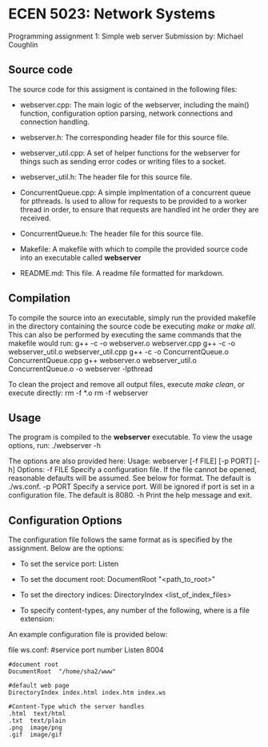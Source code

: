 # ECEN 5023: Network Systems
Programming assignment 1: Simple web server
Submission by: Michael Coughlin

## Source code
The source code for this assigment is contained in the following files:

* webserver.cpp: The main logic of the webserver, including the main() function, 
  configuration option parsing, network connections and connection handling.

* webserver.h: The corresponding header file for this source file.

* webserver_util.cpp: A set of helper functions for the webserver for things such 
  as sending error codes or writing files to a socket.

* webserver_util.h: The header file for this source file.

* ConcurrentQueue.cpp: A simple implmentation of a concurrent queue for pthreads. 
  Is used to allow for requests to be provided to a worker thread in order, to ensure
  that requests are handled int he order they are received.

* ConcurrentQueue.h: The header file for this source file.

* Makefile: A makefile with which to compile the provided source code into an executable
  called **webserver**

* README.md: This file. A readme file formatted for markdown.

## Compilation
To compile the source into an executable, simply run the provided makefile in the directory
containing the source code be executing *make* or *make all*. This can also be performed by
executing the same commands that the makefile would run:
	g++    -c -o webserver.o webserver.cpp
	g++    -c -o webserver_util.o webserver_util.cpp
	g++    -c -o ConcurrentQueue.o ConcurrentQueue.cpp
	g++ webserver.o webserver_util.o ConcurrentQueue.o -o webserver -lpthread

To clean the project and remove all output files, execute *make clean*, or execute directly:
	rm -f *.o
	rm -f webserver

## Usage
The program is compiled to the **webserver** executable. To view the usage options, run:
	./webserver -h

The options are also provided here:
	Usage: webserver [-f FILE] [-p PORT] [-h]
	Options:
	  -f FILE	Specify a configuration file. If the file cannot be opened, reasonable 
	  		defaults will be assumed. See below for format. The default is ./ws.conf.
	  -p PORT	Specify a service port. Will be ignored if port is set in a configuration
			file. The default is 8080.
	  -h		Print the help message and exit.

## Configuration Options
The configuration file follows the same format as is specified by the assignment. Below are
the options:

* To set the service port:
	Listen <port>

* To set the document root:
	DocumentRoot "<path_to_root>"

* To set the directory indices:
	DirectoryIndex <list_of_index_files>

* To specify content-types, any number of the following, where <file-type> is a file extension:
	<file-type> <content-type>

An example configuration file is provided below:

file ws.conf:
	#service port number
	Listen  8004

	#document root
	DocumentRoot  "/home/sha2/www"

	#default web page
	DirectoryIndex index.html index.htm index.ws

	#Content-Type which the server handles
	.html  text/html
	.txt  text/plain
	.png  image/png
	.gif  image/gif
	
